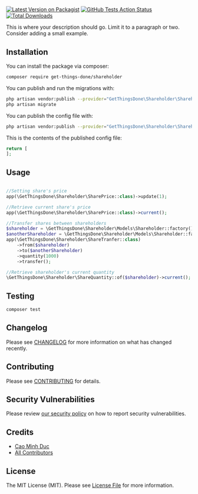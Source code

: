 # 

[![Latest Version on Packagist](https://img.shields.io/packagist/v/get-things-done/shareholder.svg?style=flat-square)](https://packagist.org/packages/get-things-done/shareholder)
[![GitHub Tests Action Status](https://img.shields.io/github/workflow/status/get-things-done/shareholder/run-tests?label=tests)](https://github.com/get-things-done/shareholder/actions?query=workflow%3Arun-tests+branch%3Amaster)
[![Total Downloads](https://img.shields.io/packagist/dt/get-things-done/shareholder.svg?style=flat-square)](https://packagist.org/packages/get-things-done/shareholder)


This is where your description should go. Limit it to a paragraph or two. Consider adding a small example.


## Installation

You can install the package via composer:

```bash
composer require get-things-done/shareholder
```

You can publish and run the migrations with:

```bash
php artisan vendor:publish --provider="GetThingsDone\Shareholder\ShareholderServiceProvider" --tag="migrations"
php artisan migrate
```

You can publish the config file with:
```bash
php artisan vendor:publish --provider="GetThingsDone\Shareholder\ShareholderServiceProvider" --tag="config"
```

This is the contents of the published config file:

```php
return [
];
```

## Usage

``` php

//Setting share's price
app(\GetThingsDone\Shareholder\SharePrice::class)->update(1);

//Retrieve current share's price
app(\GetThingsDone\Shareholder\SharePrice::class)->current();

//Transfer shares between shareholders
$shareholder = \GetThingsDone\Shareholder\Models\Shareholder::factory()->create();
$anotherShareholder = \GetThingsDone\Shareholder\Models\Shareholder::factory()->create();
app(\GetThingsDone\Shareholder\ShareTranfer::class)
    ->from($shareholder)
    ->to($anotherShareholder)
    ->quantity(1000)
    ->transfer();

//Retrieve shareholder's current quantity
\GetThingsDone\Shareholder\ShareQuantity::of($shareholder)->current();
```

## Testing

``` bash
composer test
```

## Changelog

Please see [CHANGELOG](CHANGELOG.md) for more information on what has changed recently.

## Contributing

Please see [CONTRIBUTING](.github/CONTRIBUTING.md) for details.

## Security Vulnerabilities

Please review [our security policy](../../security/policy) on how to report security vulnerabilities.

## Credits

- [Cao Minh Duc](https://github.com/cao-minh-duc)
- [All Contributors](../../contributors)

## License

The MIT License (MIT). Please see [License File](LICENSE.md) for more information.
